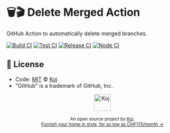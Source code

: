 # 🗑️🎬 Delete Merged Action

GitHub Action to automatically delete merged branches.

[![Build CI](https://github.com/koj-co/delete-merged-action/workflows/Build%20CI/badge.svg)](https://github.com/koj-co/delete-merged-action/actions?query=workflow%3A%22Build+CI%22)
[![Test CI](https://github.com/koj-co/delete-merged-action/workflows/Test%20CI/badge.svg)](https://github.com/koj-co/delete-merged-action/actions?query=workflow%3A%22Test+CI%22)
[![Release CI](https://github.com/koj-co/delete-merged-action/workflows/Release%20CI/badge.svg)](https://github.com/koj-co/delete-merged-action/actions?query=workflow%3A%22Release+CI%22)
[![Node CI](https://github.com/koj-co/delete-merged-action/workflows/Node%20CI/badge.svg)](https://github.com/koj-co/delete-merged-action/actions?query=workflow%3A%22Node+CI%22)

## 📄 License

- Code: [MIT](./LICENSE) © [Koj](https://koj.co)
- "GitHub" is a trademark of GitHub, Inc.

<p align="center">
  <a href="https://koj.co">
    <img width="44" alt="Koj" src="https://kojcdn.com/v1593890002/website-v2/logo_mcxuwq.svg">
  </a>
</p>
<p align="center">
  <sub>An open source project by <a href="https://koj.co">Koj</a>. <br> <a href="https://koj.co">Furnish your home in style, for as low as CHF175/month →</a></sub>
</p>
